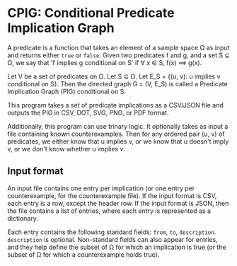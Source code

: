 # CPIG: Conditional Predicate Implication Graph

A predicate is a function that takes an element of a sample space Ω as input
and returns either `true` or `false`.
Given two predicates f and g, and a set S ⊆ Ω,
we say that 'f implies g conditional on S' if ∀ x ∈ S, f(x) ⟹ g(x).

Let V be a set of predicates on Ω. Let S ⊆ Ω.
Let E\_S = {(u, v): u implies v conditional on S}.
Then the directed graph G = (V, E\_S) is called
a Predicate Implication Graph (PIG) conditional on S.

This program takes a set of predicate implications as a CSV/JSON file
and outputs the PIG in CSV, DOT, SVG, PNG, or PDF format.

Additionally, this program can use trinary logic.
It optionally takes as input a file containing known counterexamples.
Then for any ordered pair (u, v) of predicates, we either know that u implies v,
or we know that u doesn't imply v, or we don't know whether u implies v.

## Input format

An input file contains one entry per implication
(or one entry per counterexample, for the counterexample file).
If the input format is CSV, each entry is a row, except the header row.
If the input format is JSON, then the file contains a list of entries,
where each entry is represented as a dictionary.

Each entry contains the following standard fields:
`from`, `to`, `description`. `description` is optional.
Non-standard fields can also appear for entries, and they help define
the subset of Ω for which an implication is true
(or the subset of Ω for which a counterexample holds true).
